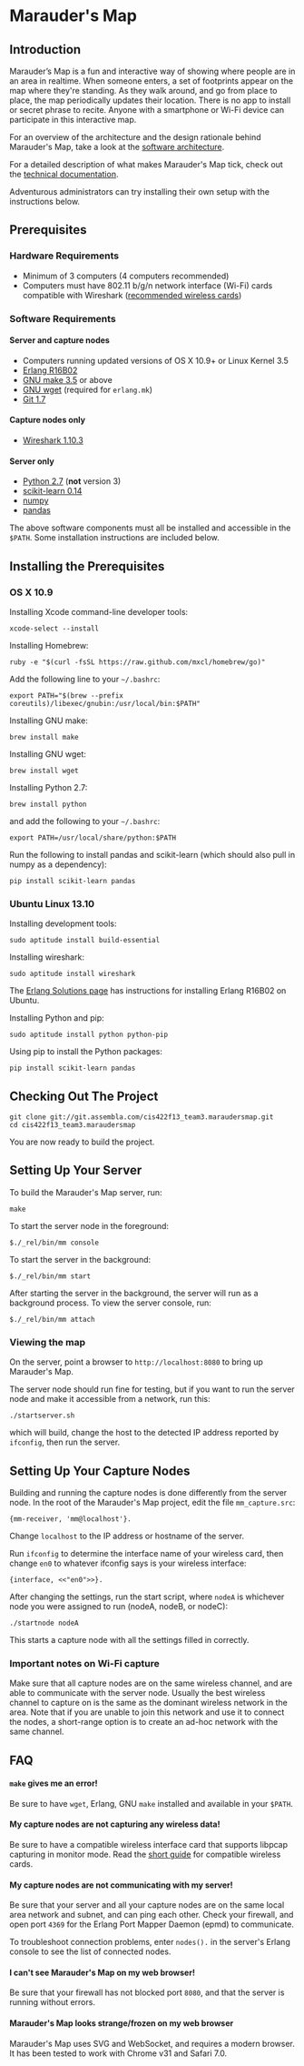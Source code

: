 Marauder's Map
==============

Introduction
------------
Marauder’s Map is a fun and interactive way of showing where people are in an area in realtime. When someone enters, a set of footprints appear on the map where they're standing. As they walk around, and go from place to place, the map periodically updates their location. There is no app to install or secret phrase to recite. Anyone with a smartphone or Wi-Fi device can participate in this interactive map.



For an overview of the architecture and the design rationale behind Marauder's Map, take a look at the [software architecture][archdoc].

For a detailed description of what makes Marauder's Map tick, check out the [technical documentation][techdoc].

Adventurous administrators can try installing their own setup with the instructions below.

[archdoc]: https://www.assembla.com/code/cis422f13_team3/git/nodes/master/ARCHITECTURE.md
[techdoc]: https://www.assembla.com/code/cis422f13_team3/git/nodes/master/TECHDOC.md


Prerequisites
-------------

### Hardware Requirements 

* Minimum of 3 computers (4 computers recommended)
* Computers must have 802.11 b/g/n network interface (Wi-Fi) cards compatible with
	Wireshark ([recommended wireless cards](http://www.aircrack-ng.org/doku.php?id=faq#what_is_the_best_wireless_card_to_buy))

### Software Requirements

#### Server and capture nodes
* Computers running updated versions of OS X 10.9+ or Linux Kernel 3.5
* [Erlang R16B02](https://www.erlang-solutions.com/downloads/download-erlang-otp)
* [GNU make 3.5](http://www.gnu.org/software/make/) or above
* [GNU wget](http://www.gnu.org/software/wget/) (required for `erlang.mk`)
* [Git 1.7](http://git-scm.com/downloads)

#### Capture nodes only
* [Wireshark 1.10.3](http://www.wireshark.org/download.html)

#### Server only
* [Python 2.7](http://www.python.org/download/releases/2.7.6/) (**not** version 3)
* [scikit-learn 0.14](http://scikit-learn.org/stable/install.html)
* [numpy](http://www.numpy.org)
* [pandas](http://pandas.pydata.org)

The above software components must all be installed and accessible in the `$PATH`. Some installation instructions are included below.


Installing the Prerequisites
----------------------------

### OS X 10.9

Installing Xcode command-line developer tools:

	xcode-select --install

Installing Homebrew:

	ruby -e "$(curl -fsSL https://raw.github.com/mxcl/homebrew/go)"

Add the following line to your `~/.bashrc`:

	export PATH="$(brew --prefix coreutils)/libexec/gnubin:/usr/local/bin:$PATH"    

Installing GNU make:

	brew install make

Installing GNU wget:

	brew install wget

Installing Python 2.7:
    
    brew install python

and add the following to your `~/.bashrc`:

    export PATH=/usr/local/share/python:$PATH

Run the following to install pandas and scikit-learn (which should also pull in numpy as a dependency):

    pip install scikit-learn pandas

### Ubuntu Linux 13.10

Installing development tools:

	sudo aptitude install build-essential

Installing wireshark:

	sudo aptitude install wireshark

The [Erlang Solutions page](https://www.erlang-solutions.com/downloads/download-erlang-otp) has instructions for installing Erlang R16B02 on Ubuntu.

Installing Python and pip:

    sudo aptitude install python python-pip

Using pip to install the Python packages:

    pip install scikit-learn pandas

Checking Out The Project
------------------------

	git clone git://git.assembla.com/cis422f13_team3.maraudersmap.git
	cd cis422f13_team3.maraudersmap

You are now ready to build the project.

Setting Up Your Server
----------------------

To build the Marauder's Map server, run:

	make

To start the server node in the foreground:

	$./_rel/bin/mm console

To start the server in the background:

	$./_rel/bin/mm start

After starting the server in the background, the server will run as a background
process. To view the server console, run:

	$./_rel/bin/mm attach

### Viewing the map
On the server, point a browser to `http://localhost:8080` to bring up Marauder's Map.

The server node should run fine for testing, but if you want to run the server
node and make it accessible from a network, run this:

	./startserver.sh

which will build, change the host to the detected IP address reported by 
`ifconfig`, then run the server.

Setting Up Your Capture Nodes
-----------------------------

Building and running the capture nodes is done differently from the server node.
In the root of the Marauder's Map project, edit the file `mm_capture.src`:

	{mm-receiver, 'mm@localhost'}.

Change `localhost` to the IP address or hostname of the server.

Run `ifconfig` to determine the interface name of your wireless card, then change `en0` to whatever ifconfig says is your wireless interface:

	{interface, <<"en0">>}.

After changing the settings, run the start script, where `nodeA` is whichever node you were assigned to run (nodeA, nodeB, or nodeC):

	./startnode nodeA

This starts a capture node with all the settings filled in correctly.

### Important notes on Wi-Fi capture
Make sure that all capture nodes are on the same wireless channel, and are able to communicate with the server node. Usually the best wireless channel to capture on is the same as the dominant wireless network in the area. Note that if you are unable to join this network and use it to connect the nodes, a short-range option is to create an ad-hoc network with the same channel.

FAQ
---

#### `make` gives me an error!
Be sure to have `wget`, Erlang, GNU `make` installed and available in your `$PATH`.

#### My capture nodes are not capturing any wireless data!
Be sure to have a compatible wireless interface card that supports libpcap
capturing in monitor mode. Read the [short guide](http://www.aircrack-ng.org/doku.php?id=faq#what_is_the_best_wireless_card_to_buy)
for compatible wireless cards.

#### My capture nodes are not communicating with my server!
Be sure that your server and all your capture nodes are on the same local area
network and subnet, and can ping each other. Check your firewall, and open port
`4369` for the Erlang Port Mapper Daemon (epmd) to communicate.

To troubleshoot connection problems, enter `nodes().` in the server's Erlang console to see the list of connected nodes.

#### I can't see Marauder's Map on my web browser!
Be sure that your firewall has not blocked port `8080`, and that the server is 
running without errors.

#### Marauder's Map looks strange/frozen on my web browser
Marauder's Map uses SVG and WebSocket, and requires a modern browser. It has been tested to work with Chrome v31 and Safari 7.0.